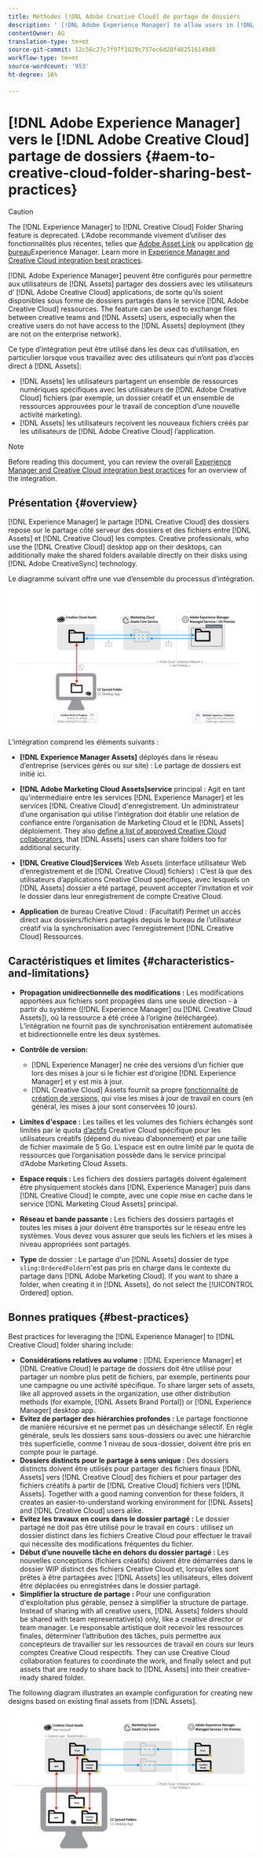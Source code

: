 ```yaml
---
title: Méthodes [!DNL Adobe Creative Cloud] de partage de dossiers
description: ' [!DNL Adobe Experience Manager] to allow users in [!DNL Experience Manager Assets] Configurez pour échanger des dossiers avec des utilisateurs Adobe Creative Cloud (CC).'
contentOwner: AG
translation-type: tm+mt
source-git-commit: 12c56c27c7f97f1029c757ec6d28f482516149d0
workflow-type: tm+mt
source-wordcount: '953'
ht-degree: 16%

---
```



# [!DNL Adobe Experience Manager] vers le [!DNL Adobe Creative Cloud] partage de dossiers {#aem-to-creative-cloud-folder-sharing-best-practices}

>[!CAUTION]
>
>The [!DNL Experience Manager] to [!DNL Creative Cloud] Folder Sharing feature is deprecated. L’Adobe recommande vivement d’utiliser des fonctionnalités plus récentes, telles que [Adobe Asset Link](https://helpx.adobe.com/fr/enterprise/using/adobe-asset-link.html) ou application [de bureau](https://experienceleague.adobe.com/docs/experience-manager-desktop-app/using/using.html)Experience Manager. Learn more in [Experience Manager and Creative Cloud integration best practices](/help/assets/aem-cc-integration-best-practices.md).

[!DNL Adobe Experience Manager] peuvent être configurés pour permettre aux utilisateurs de [!DNL Assets] partager des dossiers avec les utilisateurs d’ [!DNL Adobe Creative Cloud] applications, de sorte qu’ils soient disponibles sous forme de dossiers partagés dans le service [!DNL Adobe Creative Cloud] ressources. The feature can be used to exchange files between creative teams and [!DNL Assets] users, especially when the creative users do not have access to the [!DNL Assets] deployment (they are not on the enterprise network).

Ce type d’intégration peut être utilisé dans les deux cas d’utilisation, en particulier lorsque vous travaillez avec des utilisateurs qui n’ont pas d’accès direct à [!DNL Assets]:

* [!DNL Assets] les utilisateurs partagent un ensemble de ressources numériques spécifiques avec les utilisateurs de [!DNL Adobe Creative Cloud] fichiers (par exemple, un dossier créatif et un ensemble de ressources approuvées pour le travail de conception d’une nouvelle activité marketing).
* [!DNL Assets] les utilisateurs reçoivent les nouveaux fichiers créés par les utilisateurs de [!DNL Adobe Creative Cloud] l’application.

>[!NOTE]
>
>Before reading this document, you can review the overall [Experience Manager and Creative Cloud integration best practices](/help/assets/aem-cc-integration-best-practices.md) for an overview of the integration.

## Présentation {#overview}

[!DNL Experience Manager] le partage [!DNL Creative Cloud] des dossiers repose sur le partage côté serveur des dossiers et des fichiers entre [!DNL Assets] et [!DNL Creative Cloud] les comptes. Creative professionals, who use the [!DNL Creative Cloud] desktop app on their desktops, can additionally make the shared folders available directly on their disks using [!DNL Adobe CreativeSync] technology.

Le diagramme suivant offre une vue d’ensemble du processus d’intégration.

![chlimage_1-179](assets/chlimage_1-406.png)

L’intégration comprend les éléments suivants :

* **[!DNL Experience Manager Assets]** déployés dans le réseau d’entreprise (services gérés ou sur site) : Le partage de dossiers est initié ici.
* **[!DNL Adobe Marketing Cloud Assets]service** principal : Agit en tant qu&#39;intermédiaire entre les services [!DNL Experience Manager] et les services [!DNL Creative Cloud] d&#39;enregistrement. Un administrateur d’une organisation qui utilise l’intégration doit établir une relation de confiance entre l’organisation de Marketing Cloud et le [!DNL Assets] déploiement. They also [define a list of approved Creative Cloud collaborators](https://experienceleague.adobe.com/docs/core-services/interface/assets/t-admin-add-cc-user.html), that [!DNL Assets] users can share folders too for additional security.

* **[!DNL Creative Cloud]Services** Web Assets (interface utilisateur Web d’enregistrement et de [!DNL Creative Cloud] fichiers) : C’est là que des utilisateurs d’applications Creative Cloud spécifiques, avec lesquels un [!DNL Assets] dossier a été partagé, peuvent accepter l’invitation et voir le dossier dans leur enregistrement de compte Creative Cloud.
* **Application** de bureau Creative Cloud : (Facultatif) Permet un accès direct aux dossiers/fichiers partagés depuis le bureau de l’utilisateur créatif via la synchronisation avec l’enregistrement [!DNL Creative Cloud] Ressources.

## Caractéristiques et limites {#characteristics-and-limitations}

* **Propagation unidirectionnelle des modifications :** Les modifications apportées aux fichiers sont propagées dans une seule direction - à partir du système ([!DNL Experience Manager] ou [!DNL Creative Cloud Assets]), où la ressource a été créée à l’origine (téléchargée). L’intégration ne fournit pas de synchronisation entièrement automatisée et bidirectionnelle entre les deux systèmes.
* **Contrôle de version:**

   * [!DNL Experience Manager] ne crée des versions d’un fichier que lors des mises à jour si le fichier est d’origine [!DNL Experience Manager] et y est mis à jour.
   * [!DNL Creative Cloud] Assets fournit sa propre [fonctionnalité de création de versions](https://helpx.adobe.com/fr/creative-cloud/help/versioning-faq.html), qui vise les mises à jour de travail en cours (en général, les mises à jour sont conservées 10 jours).

* **Limites d&#39;espace :** Les tailles et les volumes des fichiers échangés sont limités par le quota [d’actifs](https://helpx.adobe.com/creative-cloud/kb/file-storage-quota.html) Creative Cloud spécifique pour les utilisateurs créatifs (dépend du niveau d’abonnement) et par une taille de fichier maximale de 5 Go. L’espace est en outre limité par le quota de ressources que l’organisation possède dans le service principal d’Adobe Marketing Cloud Assets.

* **Espace requis :** Les fichiers des dossiers partagés doivent également être physiquement stockés dans [!DNL Experience Manager] puis dans [!DNL Creative Cloud] le compte, avec une copie mise en cache dans le service [!DNL Marketing Cloud Assets] principal.
* **Réseau et bande passante :** Les fichiers des dossiers partagés et toutes les mises à jour doivent être transportés sur le réseau entre les systèmes. Vous devez vous assurer que seuls les fichiers et les mises à niveau appropriées sont partagés.
* **Type** de dossier : Le partage d&#39;un [!DNL Assets] dossier de type `sling:OrderedFolder`n&#39;est pas pris en charge dans le contexte du partage dans [!DNL Adobe Marketing Cloud]. If you want to share a folder, when creating it in [!DNL Assets], do not select the [!UICONTROL Ordered] option.

## Bonnes pratiques {#best-practices}

Best practices for leveraging the [!DNL Experience Manager] to [!DNL Creative Cloud] folder sharing include:

* **Considérations relatives au volume :** [!DNL Experience Manager] et [!DNL Creative Cloud] le partage de dossiers doit être utilisé pour partager un nombre plus petit de fichiers, par exemple, pertinents pour une campagne ou une activité spécifique. To share larger sets of assets, like all approved assets in the organization, use other distribution methods (for example, [!DNL Assets Brand Portal]) or [!DNL Experience Manager] desktop app.
* **Evitez de partager des hiérarchies profondes :** Le partage fonctionne de manière récursive et ne permet pas un déséchange sélectif. En règle générale, seuls les dossiers sans sous-dossiers ou avec une hiérarchie très superficielle, comme 1 niveau de sous-dossier, doivent être pris en compte pour le partage.
* **Dossiers distincts pour le partage à sens unique :** Des dossiers distincts doivent être utilisés pour partager des fichiers finaux [!DNL Assets] vers [!DNL Creative Cloud] des fichiers et pour partager des fichiers créatifs à partir de [!DNL Creative Cloud] fichiers vers [!DNL Assets]. Together with a good naming convention for these folders, it creates an easier-to-understand working environment for [!DNL Assets] and [!DNL Creative Cloud] users alike.
* **Evitez les travaux en cours dans le dossier partagé :** Le dossier partagé ne doit pas être utilisé pour le travail en cours : utilisez un dossier distinct dans les fichiers Creative Cloud pour effectuer le travail qui nécessite des modifications fréquentes du fichier.
* **Début d’une nouvelle tâche en dehors du dossier partagé :** Les nouvelles conceptions (fichiers créatifs) doivent être démarrées dans le dossier WIP distinct des fichiers Creative Cloud et, lorsqu’elles sont prêtes à être partagées avec [!DNL Assets] les utilisateurs, elles doivent être déplacées ou enregistrées dans le dossier partagé.
* **Simplifier la structure de partage :** Pour une configuration d&#39;exploitation plus gérable, pensez à simplifier la structure de partage. Instead of sharing with all creative users, [!DNL Assets] folders should be shared with team representative(s) only, like a creative director or team manager. Le responsable artistique doit recevoir les ressources finales, déterminer l’attribution des tâches, puis permettre aux concepteurs de travailler sur les ressources de travail en cours sur leurs comptes Creative Cloud respectifs. They can use Creative Cloud collaboration features to coordinate the work, and finally select and put assets that are ready to share back to [!DNL Assets] into their creative-ready shared folder.

The following diagram illustrates an example configuration for creating new designs based on existing final assets from [!DNL Assets].

![chlimage_1-180](assets/chlimage_1-407.png)
